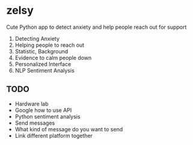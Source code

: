 # zelsy
Cute Python app to detect anxiety and help people reach out for support

1. Detecting Anxiety
2. Helping people to reach out
3. Statistic, Background 
4. Evidence to calm people down
5. Personalized  Interface
6. NLP Sentiment Analysis 


## TODO
* Hardware lab 
* Google how to use API 
* Python sentiment analysis 
* Send messages
* What kind of message do you want to send
* Link different platform together